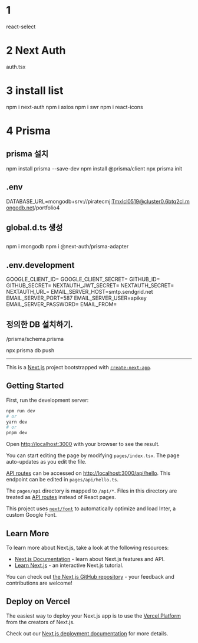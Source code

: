 # 1
react-select

# 2 Next Auth 
auth.tsx

# 3 install list
npm i next-auth
npm i axios
npm i swr
npm i react-icons

# 4 Prisma 
## prisma 설치 
npm install prisma --save-dev
npm install @prisma/client
npx prisma init 

## .env
DATABASE_URL=mongodb+srv://piratecmj:Tmxlcl0519@cluster0.6btq2cl.mongodb.net/portfolio4

## global.d.ts 생성 

## 
npm i mongodb
npm i @next-auth/prisma-adapter

## .env.development
GOOGLE_CLIENT_ID=
GOOGLE_CLIENT_SECRET=
GITHUB_ID=
GITHUB_SECRET=
NEXTAUTH_JWT_SECRET=
NEXTAUTH_SECRET=
NEXTAUTH_URL=
EMAIL_SERVER_HOST=smtp.sendgrid.net
EMAIL_SERVER_PORT=587
EMAIL_SERVER_USER=apikey
EMAIL_SERVER_PASSWORD=
EMAIL_FROM=


## 정의한 DB 설치하기.
/prisma/schema.prisma

npx prisma db push

------------------------------------------



This is a [Next.js](https://nextjs.org/) project bootstrapped with [`create-next-app`](https://github.com/vercel/next.js/tree/canary/packages/create-next-app).

## Getting Started

First, run the development server:

```bash
npm run dev
# or
yarn dev
# or
pnpm dev
```

Open [http://localhost:3000](http://localhost:3000) with your browser to see the result.

You can start editing the page by modifying `pages/index.tsx`. The page auto-updates as you edit the file.

[API routes](https://nextjs.org/docs/api-routes/introduction) can be accessed on [http://localhost:3000/api/hello](http://localhost:3000/api/hello). This endpoint can be edited in `pages/api/hello.ts`.

The `pages/api` directory is mapped to `/api/*`. Files in this directory are treated as [API routes](https://nextjs.org/docs/api-routes/introduction) instead of React pages.

This project uses [`next/font`](https://nextjs.org/docs/basic-features/font-optimization) to automatically optimize and load Inter, a custom Google Font.

## Learn More

To learn more about Next.js, take a look at the following resources:

- [Next.js Documentation](https://nextjs.org/docs) - learn about Next.js features and API.
- [Learn Next.js](https://nextjs.org/learn) - an interactive Next.js tutorial.

You can check out [the Next.js GitHub repository](https://github.com/vercel/next.js/) - your feedback and contributions are welcome!

## Deploy on Vercel

The easiest way to deploy your Next.js app is to use the [Vercel Platform](https://vercel.com/new?utm_medium=default-template&filter=next.js&utm_source=create-next-app&utm_campaign=create-next-app-readme) from the creators of Next.js.

Check out our [Next.js deployment documentation](https://nextjs.org/docs/deployment) for more details.
